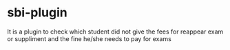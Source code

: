 # sbi-plugin
It is a plugin to check which student did not give the fees for reappear exam or suppliment and the fine he/she needs to pay for exams
